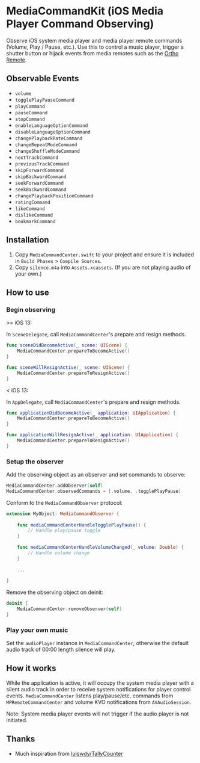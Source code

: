 # MediaCommandKit (iOS Media Player Command Observing)
Observe iOS system media player and media player remote commands (Volume, Play / Pause, etc.). Use this to control a music player, trigger a shutter button or hijack events from media remotes such as the [Ortho Remote](https://teenage.engineering/products/orthoremote).


## Observable Events
* `volume`
* `togglePlayPauseCommand`
* `playCommand`
* `pauseCommand`
* `stopCommand`
* `enableLanguageOptionCommand`
* `disableLanguageOptionCommand`
* `changePlaybackRateCommand`
* `changeRepeatModeCommand`
* `changeShuffleModeCommand`
* `nextTrackCommand`
* `previousTrackCommand`
* `skipForwardCommand`
* `skipBackwardCommand`
* `seekForwardCommand`
* `seekBackwardCommand`
* `changePlaybackPositionCommand`
* `ratingCommand`
* `likeCommand`
* `dislikeCommand`
* `bookmarkCommand`


## Installation
1. Copy `MediaCommandCenter.swift` to your project and ensure it is included in `Build Phases` > `Compile Sources`.
2. Copy `silence.m4a` into `Assets.xcassets`. (If you are not playing audio of your own.)


## How to use

### Begin observing
\>= iOS 13:

In `SceneDelegate`, call `MediaCommandCenter`'s prepare and resign methods.

```swift
func sceneDidBecomeActive(_ scene: UIScene) {
    MediaCommandCenter.prepareToBecomeActive()
}

func sceneWillResignActive(_ scene: UIScene) {
    MediaCommandCenter.prepareToResignActive()
}
```

< iOS 13:

In `AppDelegate`, call `MediaCommandCenter`'s prepare and resign methods.
```swift
func applicationDidBecomeActive(_ application: UIApplication) {
    MediaCommandCenter.prepareToBecomeActive()
}

func applicationWillResignActive(_ application: UIApplication) {
    MediaCommandCenter.prepareToResignActive()
}
```

### Setup the observer
Add the observing object as an observer and set commands to observe:
```swift
MediaCommandCenter.addObserver(self)
MediaCommandCenter.observedCommands = [.volume, .togglePlayPause]
```

Conform to the `MediaCommandObserver` protocol:
```swift
extension MyObject: MediaCommandObserver {
    
    func mediaCommandCenterHandleTogglePlayPause() {
        // Handle play/pause toggle
    }
    
    func mediaCommandCenterHandleVolumeChanged(_ volume: Double) {
        // Handle volume change 
    }
    
    ...
    
}
```

Remove the observing object on deinit:
```swift
deinit {
    MediaCommandCenter.removeObserver(self)
}
```

### Play your own music
Set the `audioPlayer` instance in `MediaCommandCenter`, otherwise the default audio track of 00:00 length silence will play.


## How it works
While the application is active, it will occupy the system media player with a silent audio track in order to receive system notifications for player control events. `MediaCommandCenter` listens play/pause/etc. commands from `MPRemoteCommandCenter` and volume KVO notifications from `AVAudioSession`.

Note: System media player events will not trigger if the audio player is not initiated.


## Thanks
* Much inspiration from [luiswdy/TallyCounter](https://github.com/luiswdy/TallyCounter)
